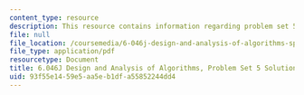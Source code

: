 ```yaml
---
content_type: resource
description: This resource contains information regarding problem set 5 solution.
file: null
file_location: /coursemedia/6-046j-design-and-analysis-of-algorithms-spring-2012/93f55e1459e5aa5eb1dfa55852244dd4_MIT6_046JS12_ps5_sol.pdf
file_type: application/pdf
resourcetype: Document
title: 6.046J Design and Analysis of Algorithms, Problem Set 5 Solutions
uid: 93f55e14-59e5-aa5e-b1df-a55852244dd4
---
```


